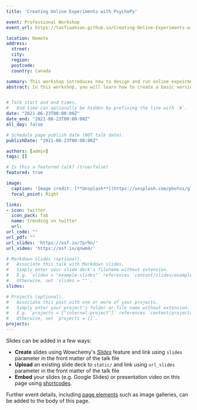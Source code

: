 ```yaml
---
title: 'Creating Online Experiments with PsychoPy'

event: Professional Workshop
event_url: https://tasfiaahsan.github.io/Creating-Online-Experiments-with-PsychoPy/

location: Remote
address:
  street: 
  city: 
  region: 
  postcode: 
  country: Canada

summary: This workshop introduces how to design and run online expeirments using PsychoPy
abstract: In this workshop, you will learn how to create a basic version of the Posner experiment to run in a lab-based environment or online using PsychoPy. PsychoPy is an open-source application that allows you to run a wide range of neuroscience, psychology and psychophysics experiments.This workshop is designed to give a broad introduction to using Psychopy, aimed at being useful for beginners, but also providing tricks and tips for those who are more familiar.


# Talk start and end times.
#   End time can optionally be hidden by prefixing the line with `#`.
date: "2021-06-23T00:00:00Z"
date_end: "2021-06-23T00:00:00Z"
all_day: false

# Schedule page publish date (NOT talk date).
publishDate: "2021-06-23T00:00:00Z"

authors: [admin]
tags: []

# Is this a featured talk? (true/false)
featured: true

image:
  caption: 'Image credit: [**Unsplash**](https://unsplash.com/photos/gTs2w7bu3Qo)'
  focal_point: Right

links:
- icon: twitter
  icon_pack: fab
  name: trending on twitter
  url: 
url_code: ""
url_pdf: ""
url_slides: 'https://osf.io/7prhn/'
url_video: 'https://osf.io/qnwm4/'

# Markdown Slides (optional).
#   Associate this talk with Markdown slides.
#   Simply enter your slide deck's filename without extension.
#   E.g. `slides = "example-slides"` references `content/slides/example-slides.md`.
#   Otherwise, set `slides = ""`.
slides: 

# Projects (optional).
#   Associate this post with one or more of your projects.
#   Simply enter your project's folder or file name without extension.
#   E.g. `projects = ["internal-project"]` references `content/project/deep-learning/index.md`.
#   Otherwise, set `projects = []`.
projects:
---
```


Slides can be added in a few ways:

-   **Create** slides using Wowchemy's [*Slides*](https://wowchemy.com/docs/managing-content/#create-slides) feature and link using `slides` parameter in the front matter of the talk file
-   **Upload** an existing slide deck to `static/` and link using `url_slides` parameter in the front matter of the talk file
-   **Embed** your slides (e.g. Google Slides) or presentation video on this page using [shortcodes](https://wowchemy.com/docs/writing-markdown-latex/).

Further event details, including [page elements](https://wowchemy.com/docs/writing-markdown-latex/) such as image galleries, can be added to the body of this page.
